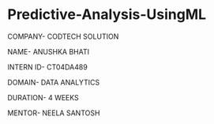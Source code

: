 # Predictive-Analysis-UsingML
COMPANY- CODTECH SOLUTION

NAME- ANUSHKA BHATI

INTERN ID- CT04DA489

DOMAIN- DATA ANALYTICS

DURATION- 4 WEEKS

MENTOR- NEELA SANTOSH

